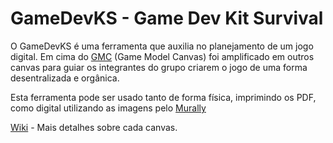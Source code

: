 GameDevKS - Game Dev Kit Survival
===================================

O GameDevKS é uma ferramenta que auxilia no planejamento de um jogo digital. Em cima do [GMC](http://www.drecon.com.br/GMC/pt-br/) (Game Model Canvas) foi amplificado em outros canvas para guiar os integrantes do grupo criarem o jogo de uma forma desentralizada e orgânica. 

Esta ferramenta pode ser usado tanto de forma física, imprimindo os PDF, como digital utilizando as imagens pelo [Murally](https://mural.ly/)

[Wiki](https://github.com/drecon/gamedevks/wiki) - Mais detalhes sobre cada canvas.
